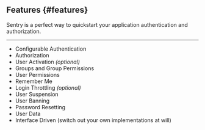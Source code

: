 ## Features {#features}

Sentry is a perfect way to quickstart your application authentication and authorization.

---

- Configurable Authentication
- Authorization
- User Activation *(optional)*
- Groups and Group Permissions
- User Permissions
- Remember Me
- Login Throttling *(optional)*
- User Suspension
- User Banning
- Password Resetting
- User Data
- Interface Driven (switch out your own implementations at will)

